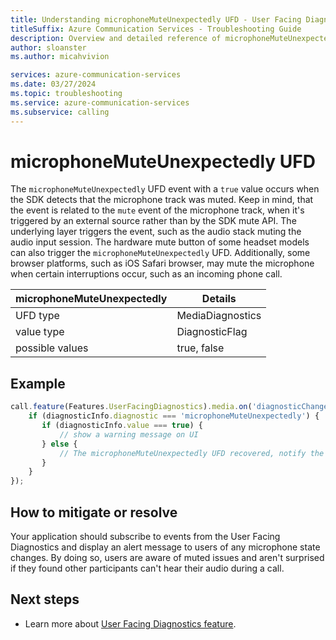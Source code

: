 ```yaml
---
title: Understanding microphoneMuteUnexpectedly UFD - User Facing Diagnostics
titleSuffix: Azure Communication Services - Troubleshooting Guide
description: Overview and detailed reference of microphoneMuteUnexpectedly UFD
author: sloanster
ms.author: micahvivion

services: azure-communication-services
ms.date: 03/27/2024
ms.topic: troubleshooting
ms.service: azure-communication-services
ms.subservice: calling
---
```


# microphoneMuteUnexpectedly UFD
The `microphoneMuteUnexpectedly` UFD event with a `true` value occurs when the SDK detects that the microphone track was muted. Keep in mind, that the event is related to the `mute` event of the microphone track, when it's triggered by an external source rather than by the SDK mute API. The underlying layer triggers the event, such as the audio stack muting the audio input session. The hardware mute button of some headset models can also trigger the `microphoneMuteUnexpectedly` UFD. Additionally, some browser platforms, such as iOS Safari browser, may mute the microphone when certain interruptions occur, such as an incoming phone call.

| microphoneMuteUnexpectedly            | Details                |
| --------------------------------------|------------------------|
| UFD type                              | MediaDiagnostics       |
| value type                            | DiagnosticFlag         |
| possible values                       | true, false            |

## Example
```typescript
call.feature(Features.UserFacingDiagnostics).media.on('diagnosticChanged', (diagnosticInfo) => {
    if (diagnosticInfo.diagnostic === 'microphoneMuteUnexpectedly') {
       if (diagnosticInfo.value === true) {
           // show a warning message on UI
       } else {
           // The microphoneMuteUnexpectedly UFD recovered, notify the user
       }
    }
});
```

## How to mitigate or resolve
Your application should subscribe to events from the User Facing Diagnostics and display an alert message to users of any microphone state changes. By doing so, users are aware of muted issues and aren't surprised if they found other participants can't hear their audio during a call.

## Next steps
* Learn more about [User Facing Diagnostics feature](../../../../../concepts/voice-video-calling/user-facing-diagnostics.md?pivots=platform-web).
